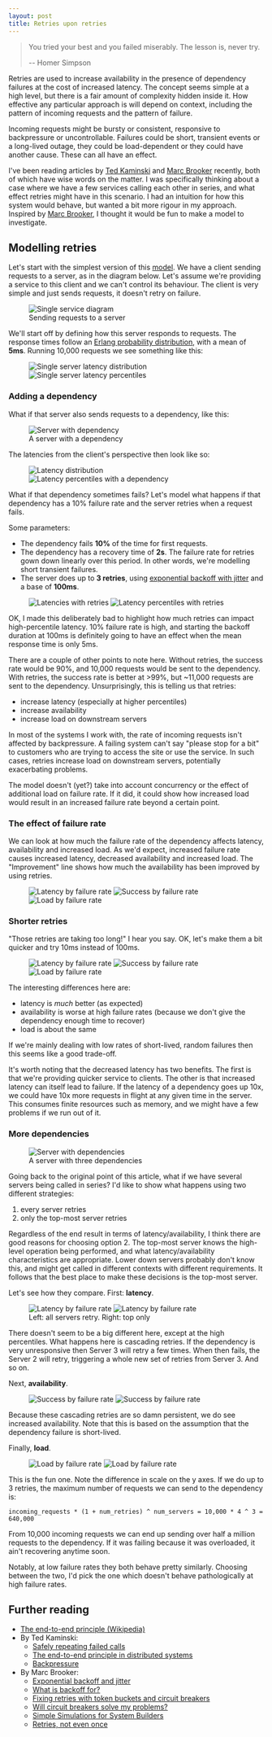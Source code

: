 ```yaml
---
layout: post
title: Retries upon retries
---
```


<!-- markdownlint-disable MD036 MD033 -->

> You tried your best and you failed miserably. The lesson is, never try.
>
> -- Homer Simpson

Retries are used to increase availability in the presence of dependency failures at the cost of increased latency. The concept seems simple at a high level, but there is a fair amount of complexity hidden inside it. How effective any particular approach is will depend on context, including the pattern of incoming requests and the pattern of failure.

Incoming requests might be bursty or consistent, responsive to backpressure or uncontrollable. Failures could be short, transient events or a long-lived outage, they could be load-dependent or they could have another cause. These can all have an effect.

I've been reading articles by [Ted Kaminski](https://www.tedinski.com) and [Marc Brooker](https://brooker.co.za/blog/) recently, both of which have wise words on the matter. I was specifically thinking about a case where we have a few services calling each other in series, and what effect retries might have in this scenario. I had an intuition for how this system would behave, but wanted a bit more rigour in my approach. Inspired by [Marc Brooker](https://brooker.co.za/blog/2022/04/11/simulation.html), I thought it would be fun to make a model to investigate.

## Modelling retries

Let's start with the simplest version of this [model](https://github.com/ThomWright/retry-model). We have a client sending requests to a server, as in the diagram below. Let's assume we're providing a service to this client and we can't control its behaviour. The client is very simple and just sends requests, it doesn't retry on failure.

<figure>
  <img class="small-img" src="/public/assets/retries/diagram-1-service.png" alt="Single service diagram"/>
  <figcaption>Sending requests to a server</figcaption>
</figure>

We'll start off by defining how this server responds to requests. The response times follow an [Erlang probability distribution](https://newrelic.com/blog/best-practices/expected-distributions-website-response-times), with a mean of **5ms**. Running 10,000 requests we see something like this:

<figure>
  <img class="small-img" src="/public/assets/retries/1-perfect-latencies.png" alt="Single server latency distribution"/>
  <img class="small-img" src="/public/assets/retries/1-perfect-percentiles.png" alt="Single server latency percentiles"/>
</figure>

### Adding a dependency

What if that server also sends requests to a dependency, like this:

<figure>
  <img class="med-img" src="/public/assets/retries/diagram-1-dependency.png" alt="Server with dependency"/>
  <figcaption>A server with a dependency</figcaption>
</figure>

The latencies from the client's perspective then look like so:

<figure>
  <img class="small-img" src="/public/assets/retries/2-perfect-latencies.png" alt="Latency distribution"/>
  <img class="small-img" src="/public/assets/retries/2-perfect-percentiles.png" alt="Latency percentiles with a dependency"/>
</figure>

What if that dependency sometimes fails? Let's model what happens if that dependency has a 10% failure rate and the server retries when a request fails.

Some parameters:

- The dependency fails **10%** of the time for first requests.
- The dependency has a recovery time of **2s**. The failure rate for retries gown down linearly over this period. In other words, we're modelling short transient failures.
- The server does up to **3 retries**, using [exponential backoff with jitter](https://aws.amazon.com/blogs/architecture/exponential-backoff-and-jitter/) and a base of **100ms**.

<figure>
  <img class="small-img" src="/public/assets/retries/2-failures-latencies.png" alt="Latencies with retries"/>
  <img class="small-img" src="/public/assets/retries/2-failures-percentiles.png" alt="Latency percentiles with retries"/>
</figure>

OK, I made this deliberately bad to highlight how much retries can impact high-percentile latency. 10% failure rate is high, and starting the backoff duration at 100ms is definitely going to have an effect when the mean response time is only 5ms.

There are a couple of other points to note here. Without retries, the success rate would be 90%, and 10,000 requests would be sent to the dependency. With retries, the success rate is better at >99%, but ~11,000 requests are sent to the dependency. Unsurprisingly, this is telling us that retries:

- increase latency (especially at higher percentiles)
- increase availability
- increase load on downstream servers

In most of the systems I work with, the rate of incoming requests isn't affected by backpressure. A failing system can't say "please stop for a bit" to customers who are trying to access the site or use the service. In such cases, retries increase load on downstream servers, potentially exacerbating problems.

The model doesn't (yet?) take into account concurrency or the effect of additional load on failure rate. If it did, it could show how increased load would result in an increased failure rate beyond a certain point.

### The effect of failure rate

We can look at how much the failure rate of the dependency affects latency, availability and increased load. As we'd expect, increased failure rate causes increased latency, decreased availability and increased load. The "Improvement" line shows how much the availability has been improved by using retries.

<figure>
  <img class="small-img" src="/public/assets/retries/2-latency-by-failure-rate.png" alt="Latency by failure rate"/>
  <img class="small-img" src="/public/assets/retries/2-success-by-failure-rate.png" alt="Success by failure rate"/>
  <img class="small-img" src="/public/assets/retries/2-load-by-failure-rate.png" alt="Load by failure rate"/>
</figure>

### Shorter retries

"Those retries are taking too long!" I hear you say. OK, let's make them a bit quicker and try 10ms instead of 100ms.

<figure>
  <img class="small-img" src="/public/assets/retries/2-shorter-latency-by-failure-rate.png" alt="Latency by failure rate"/>
  <img class="small-img" src="/public/assets/retries/2-shorter-success-by-failure-rate.png" alt="Success by failure rate"/>
  <img class="small-img" src="/public/assets/retries/2-shorter-load-by-failure-rate.png" alt="Load by failure rate"/>
</figure>

The interesting differences here are:

- latency is _much_ better (as expected)
- availability is worse at high failure rates (because we don't give the dependency enough time to recover)
- load is about the same

If we're mainly dealing with low rates of short-lived, random failures then this seems like a good trade-off.

It's worth noting that the decreased latency has two benefits. The first is that we're providing quicker service to clients. The other is that increased latency can itself lead to failure. If the latency of a dependency goes up 10x, we could have 10x more requests in flight at any given time in the server. This consumes finite resources such as memory, and we might have a few problems if we run out of it.

### More dependencies

<figure>
  <img class="med-img" src="/public/assets/retries/diagram-3-dependencies.png" alt="Server with dependencies"/>
  <figcaption>A server with three dependencies</figcaption>
</figure>

Going back to the original point of this article, what if we have several servers being called in series? I'd like to show what happens using two different strategies:

1. every server retries
2. only the top-most server retries

Regardless of the end result in terms of latency/availability, I think there are good reasons for choosing option 2. The top-most server knows the high-level operation being performed, and what latency/availability characteristics are appropriate. Lower down servers probably don't know this, and might get called in different contexts with different requirements. It follows that the best place to make these decisions is the top-most server.

Let's see how they compare. First: **latency**.

<figure>
  <img class="small-img" src="/public/assets/retries/4-all-latency-by-failure-rate.png" alt="Latency by failure rate"/>
  <img class="small-img" src="/public/assets/retries/4-top-only-latency-by-failure-rate.png" alt="Latency by failure rate"/>
  <figcaption>Left: all servers retry. Right: top only</figcaption>
</figure>

There doesn't seem to be a big different here, except at the high percentiles. What happens here is cascading retries. If the dependency is very unresponsive then Server 3 will retry a few times. When then fails, the Server 2 will retry, triggering a whole new set of retries from Server 3. And so on.

Next, **availability**.

<figure>
  <img class="small-img" src="/public/assets/retries/4-all-success-by-failure-rate.png" alt="Success by failure rate"/>
  <img class="small-img" src="/public/assets/retries/4-top-only-success-by-failure-rate.png" alt="Success by failure rate"/>
</figure>

Because these cascading retries are so damn persistent, we do see increased availability. Note that this is based on the assumption that the dependency failure is short-lived.

Finally, **load**.

<figure>
  <img class="small-img" src="/public/assets/retries/4-all-load-by-failure-rate.png" alt="Load by failure rate"/>
  <img class="small-img" src="/public/assets/retries/4-top-only-load-by-failure-rate.png" alt="Load by failure rate"/>
</figure>

This is the fun one. Note the difference in scale on the y axes. If we do up to 3 retries, the maximum number of requests we can send to the dependency is:

```text
incoming_requests * (1 + num_retries) ^ num_servers = 10,000 * 4 ^ 3 = 640,000
```

From 10,000 incoming requests we can end up sending over half a million requests to the dependency. If it was failing because it was overloaded, it ain't recovering anytime soon.

Notably, at low failure rates they both behave pretty similarly. Choosing between the two, I'd pick the one which doesn't behave pathologically at high failure rates.

## Further reading

- [The end-to-end principle (Wikipedia)](https://en.wikipedia.org/wiki/End-to-end_principle)
- By Ted Kaminski:
  - [Safely repeating failed calls](https://www.tedinski.com/2019/02/20/idempotence.html)
  - [The end-to-end principle in distributed systems](https://www.tedinski.com/2019/02/27/end-to-end-principle.html)
  - [Backpressure](https://www.tedinski.com/2019/03/05/backpressure.html)
- By Marc Brooker:
  - [Exponential backoff and jitter](https://aws.amazon.com/blogs/architecture/exponential-backoff-and-jitter/)
  - [What is backoff for?](https://brooker.co.za/blog/2022/08/11/backoff.html)
  - [Fixing retries with token buckets and circuit breakers](https://brooker.co.za/blog/2022/02/28/retries.html)
  - [Will circuit breakers solve my problems?](https://brooker.co.za/blog/2022/02/16/circuit-breakers.html)
  - [Simple Simulations for System Builders](https://brooker.co.za/blog/2022/04/11/simulation.html)
  - [Retries, not even once](https://twitter.com/marcjbrooker/status/1489651911640825858)
